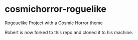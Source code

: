 # cosmichorror-roguelike
Rogeuelike Project with a Cosmic Horror theme

Robert is now forked to this repo and cloned it to
his machine.
